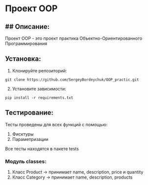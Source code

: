 # Проект OOP

## ## Описание:

Проект OOP - это проект практика Объектно-Ориентированного Программирования

## Установка:

1. Клонируйте репозиторий:
```commandline
git clone https://github.com/SergeyBordeychuk/OOP_practic.git
```
2. Установите зависимости:
```commandline
pip install -r requirements.txt
```

## Тестирование:

Тесты проведены для всех функций с помощью:
1. Фисктуры
2. Параметризации

Все тесты находятся в пакете tests

### Модуль classes:
1. Класс Product -> принимает name, description, price и quantity
2. Класс Category -> принимает name, description, products